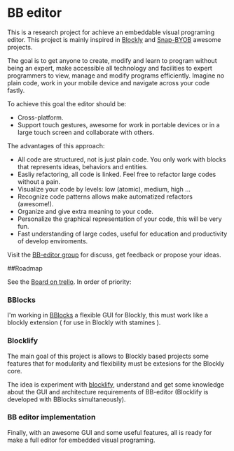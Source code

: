 # BB editor

This is a research project for achieve an embeddable visual programing editor. This project is mainly inspired in [Blockly][blockly-git] and [Snap-BYOB][snap-git] awesome projects.

The goal is to get anyone to create, modify and learn to program without being an expert, make accessible all technology and facilities to expert programmers to view, manage and modify programs efficiently. Imagine no plain code, work in your mobile device and navigate across your code fastly.

To achieve this goal the editor should be:

- Cross-platform.
- Support touch gestures, awesome for work in portable devices or in a large touch screen and collaborate with others.

The advantages of this approach:

- All code are structured, not is just plain code. You only work with blocks that represents ideas, behaviors and entities.
- Easliy refactoring, all code is linked. Feel free to refactor large codes without a pain.
- Visualize your code by levels: low (atomic), medium, high ...
- Recognize code patterns allows make automatized refactors (awesome!).
- Organize and give extra meaning to your code.
- Personalize the graphical representation of your code, this will be very fun.
- Fast understanding of large codes, useful for education and productivity of develop enviroments.

Visit the [BB-editor group][BB-editor-group] for discuss, get feedback or propose your ideas.

[BB-editor-group]: https://groups.google.com/forum/#!forum/bb-editor
[blockly-git]: https://github.com/google/blockly
[snap-git]: https://github.com/jmoenig/Snap--Build-Your-Own-Blocks

##Roadmap

See the [Board on trello][BB-editor-trello]. In order of priority:

[BB-editor-trello]: https://trello.com/b/B7bNibhe/bb-editor

### BBlocks

I'm working in [BBlocks][BBlocks-git] a flexible GUI for Blockly, this must work like a blockly extension ( for use in Blockly with stamines ).

[BBlocks-git]: https://github.com/carloslfu/BBlocks.js

### Blocklify

The main goal of this project is allows to Blockly based projects some features that for modularity and flexibility must be extesions for the Blockly core.

The idea is experiment with [blocklify][blocklify-git], understand and get some knowledge about the GUI and architecture requirements of BB-editor (Blocklify is developed with BBlocks simultaneously).

[blocklify-git]: https://github.com/carloslfu/blocklify

### BB editor implementation

Finally, with an awesome GUI and some useful features, all is ready for make a full editor for embedded visual programing.
